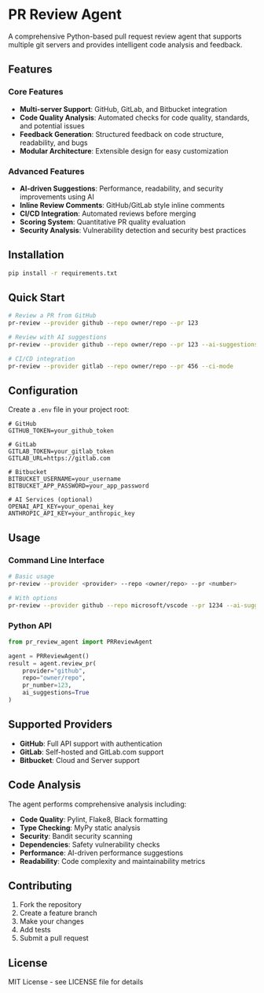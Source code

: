 # PR Review Agent

A comprehensive Python-based pull request review agent that supports multiple git servers and provides intelligent code analysis and feedback.

## Features

### Core Features
- **Multi-server Support**: GitHub, GitLab, and Bitbucket integration
- **Code Quality Analysis**: Automated checks for code quality, standards, and potential issues
- **Feedback Generation**: Structured feedback on code structure, readability, and bugs
- **Modular Architecture**: Extensible design for easy customization

### Advanced Features
- **AI-driven Suggestions**: Performance, readability, and security improvements using AI
- **Inline Review Comments**: GitHub/GitLab style inline comments
- **CI/CD Integration**: Automated reviews before merging
- **Scoring System**: Quantitative PR quality evaluation
- **Security Analysis**: Vulnerability detection and security best practices

## Installation

```bash
pip install -r requirements.txt
```

## Quick Start

```bash
# Review a PR from GitHub
pr-review --provider github --repo owner/repo --pr 123

# Review with AI suggestions
pr-review --provider github --repo owner/repo --pr 123 --ai-suggestions

# CI/CD integration
pr-review --provider gitlab --repo owner/repo --pr 456 --ci-mode
```

## Configuration

Create a `.env` file in your project root:

```env
# GitHub
GITHUB_TOKEN=your_github_token

# GitLab
GITLAB_TOKEN=your_gitlab_token
GITLAB_URL=https://gitlab.com

# Bitbucket
BITBUCKET_USERNAME=your_username
BITBUCKET_APP_PASSWORD=your_app_password

# AI Services (optional)
OPENAI_API_KEY=your_openai_key
ANTHROPIC_API_KEY=your_anthropic_key
```

## Usage

### Command Line Interface

```bash
# Basic usage
pr-review --provider <provider> --repo <owner/repo> --pr <number>

# With options
pr-review --provider github --repo microsoft/vscode --pr 1234 --ai-suggestions --output-format json
```

### Python API

```python
from pr_review_agent import PRReviewAgent

agent = PRReviewAgent()
result = agent.review_pr(
    provider="github",
    repo="owner/repo",
    pr_number=123,
    ai_suggestions=True
)
```

## Supported Providers

- **GitHub**: Full API support with authentication
- **GitLab**: Self-hosted and GitLab.com support
- **Bitbucket**: Cloud and Server support

## Code Analysis

The agent performs comprehensive analysis including:

- **Code Quality**: Pylint, Flake8, Black formatting
- **Type Checking**: MyPy static analysis
- **Security**: Bandit security scanning
- **Dependencies**: Safety vulnerability checks
- **Performance**: AI-driven performance suggestions
- **Readability**: Code complexity and maintainability metrics

## Contributing

1. Fork the repository
2. Create a feature branch
3. Make your changes
4. Add tests
5. Submit a pull request

## License

MIT License - see LICENSE file for details
